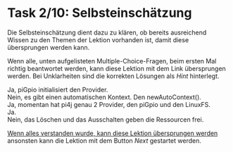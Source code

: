 # Task 2/10: Selbsteinschätzung

Die Selbsteinschätzung dient dazu zu klären, ob bereits ausreichend Wissen zu den Themen der Lektion vorhanden ist,
damit diese übersprungen werden kann.

Wenn alle, unten aufgelisteten Multiple-Choice-Fragen, beim ersten Mal richtig beantwortet werden, kann diese Lektion
mit dem Link übersprungen werden. Bei Unklarheiten sind die korrekten Lösungen als *Hint* hinterlegt.

<div class="hint">
Ja, piGpio initialisiert den Provider.
</div>
<div class="hint">
Nein, es gibt einen automatischen Kontext. Den newAutoContext().
</div>
<div class="hint">
Ja, momentan hat pi4j genau 2 Provider, den piGpio und den LinuxFS.
</div>
<div class="hint">
Ja.
</div>
<div class="hint">
Nein, das Löschen und das Ausschalten geben die Ressourcen frei.
</div>


[Wenn alles verstanden wurde, kann diese Lektion übersprungen werden](course://Tutorial/Einführung-PI4J/ModelViewController/src/Main.java)
ansonsten kann die Lektion mit dem Button *Next* gestartet werden.